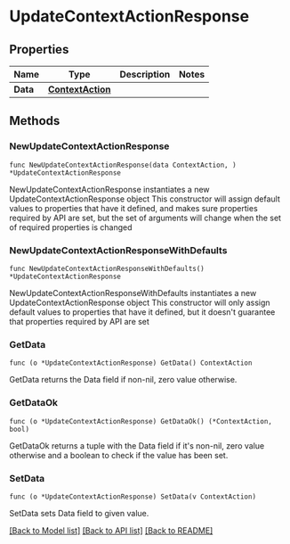 # UpdateContextActionResponse

## Properties

Name | Type | Description | Notes
------------ | ------------- | ------------- | -------------
**Data** | [**ContextAction**](ContextAction.md) |  | 

## Methods

### NewUpdateContextActionResponse

`func NewUpdateContextActionResponse(data ContextAction, ) *UpdateContextActionResponse`

NewUpdateContextActionResponse instantiates a new UpdateContextActionResponse object
This constructor will assign default values to properties that have it defined,
and makes sure properties required by API are set, but the set of arguments
will change when the set of required properties is changed

### NewUpdateContextActionResponseWithDefaults

`func NewUpdateContextActionResponseWithDefaults() *UpdateContextActionResponse`

NewUpdateContextActionResponseWithDefaults instantiates a new UpdateContextActionResponse object
This constructor will only assign default values to properties that have it defined,
but it doesn't guarantee that properties required by API are set

### GetData

`func (o *UpdateContextActionResponse) GetData() ContextAction`

GetData returns the Data field if non-nil, zero value otherwise.

### GetDataOk

`func (o *UpdateContextActionResponse) GetDataOk() (*ContextAction, bool)`

GetDataOk returns a tuple with the Data field if it's non-nil, zero value otherwise
and a boolean to check if the value has been set.

### SetData

`func (o *UpdateContextActionResponse) SetData(v ContextAction)`

SetData sets Data field to given value.



[[Back to Model list]](../README.md#documentation-for-models) [[Back to API list]](../README.md#documentation-for-api-endpoints) [[Back to README]](../README.md)


